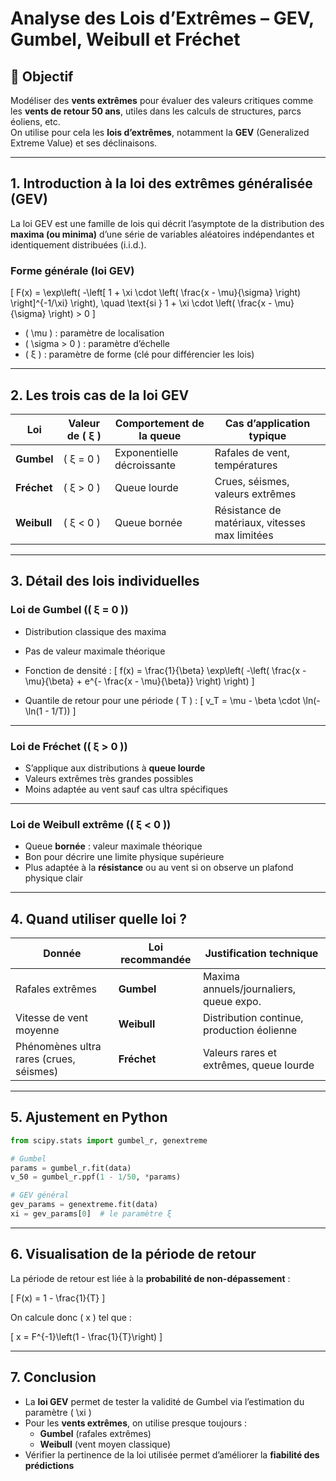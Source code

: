 
# Analyse des Lois d’Extrêmes – GEV, Gumbel, Weibull et Fréchet

## 🎯 Objectif

Modéliser des **vents extrêmes** pour évaluer des valeurs critiques comme les **vents de retour 50 ans**, utiles dans les calculs de structures, parcs éoliens, etc.  
On utilise pour cela les **lois d’extrêmes**, notamment la **GEV** (Generalized Extreme Value) et ses déclinaisons.

---

## 1. Introduction à la loi des extrêmes généralisée (GEV)

La loi GEV est une famille de lois qui décrit l’asymptote de la distribution des **maxima (ou minima)** d’une série de variables aléatoires indépendantes et identiquement distribuées (i.i.d.).

### Forme générale (loi GEV)

\[
F(x) = \exp\left( -\left[ 1 + \xi \cdot \left( \frac{x - \mu}{\sigma} \right) \right]^{-1/\xi} \right), \quad \text{si } 1 + \xi \cdot \left( \frac{x - \mu}{\sigma} \right) > 0
\]

- \( \mu \) : paramètre de localisation
- \( \sigma > 0 \) : paramètre d’échelle
- \( ξ \) : paramètre de forme (clé pour différencier les lois)

---

## 2. Les trois cas de la loi GEV

| Loi        | Valeur de \( ξ \) | Comportement de la queue   | Cas d’application typique         |
|------------|-------------------|----------------------------|-----------------------------------|
| **Gumbel** | \( ξ = 0 \)       | Exponentielle décroissante | Rafales de vent, températures     |
| **Fréchet**| \( ξ > 0 \)       | Queue lourde               | Crues, séismes, valeurs extrêmes  |
| **Weibull**| \( ξ < 0 \)       | Queue bornée               | Résistance de matériaux, vitesses max limitées |

---

## 3. Détail des lois individuelles

### Loi de Gumbel (\( ξ = 0 \))

- Distribution classique des maxima
- Pas de valeur maximale théorique
- Fonction de densité :
  \[
  f(x) = \frac{1}{\beta} \exp\left( -\left( \frac{x - \mu}{\beta} + e^{- \frac{x - \mu}{\beta}} \right) \right)
  \]

- Quantile de retour pour une période \( T \) :
  \[
  v_T = \mu - \beta \cdot \ln(-\ln(1 - 1/T))
  \]

---

### Loi de Fréchet (\( ξ > 0 \))

- S’applique aux distributions à **queue lourde**
- Valeurs extrêmes très grandes possibles
- Moins adaptée au vent sauf cas ultra spécifiques

---

### Loi de Weibull extrême (\( ξ < 0 \))

- Queue **bornée** : valeur maximale théorique
- Bon pour décrire une limite physique supérieure
- Plus adaptée à la **résistance** ou au vent si on observe un plafond physique clair

---

## 4. Quand utiliser quelle loi ?

| Donnée              | Loi recommandée | Justification technique                       |
|---------------------|------------------|-----------------------------------------------|
| Rafales extrêmes    | **Gumbel**        | Maxima annuels/journaliers, queue expo.       |
| Vitesse de vent moyenne | **Weibull**   | Distribution continue, production éolienne    |
| Phénomènes ultra rares (crues, séismes) | **Fréchet** | Valeurs rares et extrêmes, queue lourde      |

---

## 5. Ajustement en Python

```python
from scipy.stats import gumbel_r, genextreme

# Gumbel
params = gumbel_r.fit(data)
v_50 = gumbel_r.ppf(1 - 1/50, *params)

# GEV général
gev_params = genextreme.fit(data)
xi = gev_params[0]  # le paramètre ξ
```

---

## 6. Visualisation de la période de retour

La période de retour est liée à la **probabilité de non-dépassement** :

\[
F(x) = 1 - \frac{1}{T}
\]

On calcule donc \( x \) tel que : 

\[
x = F^{-1}\left(1 - \frac{1}{T}\right)
\]

---

## 7. Conclusion

- La **loi GEV** permet de tester la validité de Gumbel via l’estimation du paramètre \( \xi \)
- Pour les **vents extrêmes**, on utilise presque toujours :
  - **Gumbel** (rafales extrêmes)
  - **Weibull** (vent moyen classique)
- Vérifier la pertinence de la loi utilisée permet d’améliorer la **fiabilité des prédictions**

